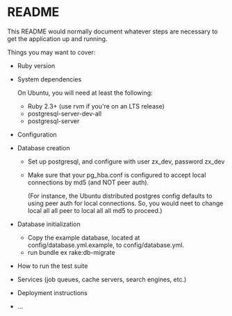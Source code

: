 # README

This README would normally document whatever steps are necessary to get the
application up and running.

Things you may want to cover:

* Ruby version

* System dependencies

  On Ubuntu, you will need at least the following:
  - Ruby 2.3+ (use rvm if you're on an LTS release)
  - postgresql-server-dev-all
  - postgresql-server

* Configuration

* Database creation

  - Set up postgresql, and configure with user zx\_dev, password zx\_dev
  - Make sure that your pg\_hba.conf is configured to accept local connections
    by md5 (and NOT peer auth).
    
    (For instance, the Ubuntu distributed postgres config defaults to using
    peer auth for local connections. So, you would neet to change
    local  all  all  peer to
    local  all  all  md5
    to proceed.)

* Database initialization
  - Copy the example database, located at config/database.yml.example, 
    to config/database.yml.
  - run bundle ex rake:db-migrate

* How to run the test suite

* Services (job queues, cache servers, search engines, etc.)

* Deployment instructions

* ...
